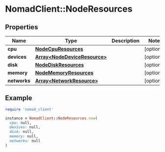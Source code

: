 # NomadClient::NodeResources

## Properties

| Name | Type | Description | Notes |
| ---- | ---- | ----------- | ----- |
| **cpu** | [**NodeCpuResources**](NodeCpuResources.md) |  | [optional] |
| **devices** | [**Array&lt;NodeDeviceResource&gt;**](NodeDeviceResource.md) |  | [optional] |
| **disk** | [**NodeDiskResources**](NodeDiskResources.md) |  | [optional] |
| **memory** | [**NodeMemoryResources**](NodeMemoryResources.md) |  | [optional] |
| **networks** | [**Array&lt;NetworkResource&gt;**](NetworkResource.md) |  | [optional] |

## Example

```ruby
require 'nomad_client'

instance = NomadClient::NodeResources.new(
  cpu: null,
  devices: null,
  disk: null,
  memory: null,
  networks: null
)
```

